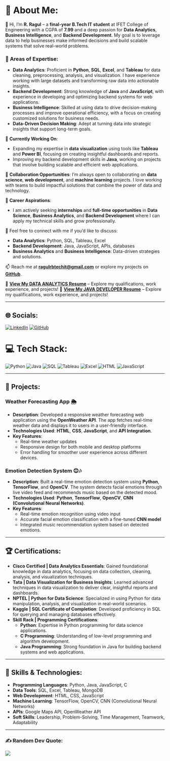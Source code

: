 # 💫 About Me:
👋 Hi, I’m **R. Ragul** – a **final-year B.Tech IT student** at IFET College of Engineering with a CGPA of **7.99** and a deep passion for **Data Analytics**, **Business Intelligence**, and **Backend Development**. My goal is to leverage data to help businesses make informed decisions and build scalable systems that solve real-world problems.

### 🔭 **Areas of Expertise**:
- **Data Analytics**: Proficient in **Python**, **SQL**, **Excel**, and **Tableau** for data cleaning, preprocessing, analysis, and visualization. I have experience working with large datasets and transforming raw data into actionable insights.
- **Backend Development**: Strong knowledge of **Java** and **JavaScript**, with experience in developing and optimizing backend systems for web applications.
- **Business Intelligence**: Skilled at using data to drive decision-making processes and improve operational efficiency, with a focus on creating customized solutions for business needs.
- **Data-Driven Decision Making**: Adept at turning data into strategic insights that support long-term goals.

🌱 **Currently Working On**:
- Expanding my expertise in **data visualization** using tools like **Tableau** and **Power BI**, focusing on creating insightful dashboards and reports.
- Improving my backend development skills in **Java**, working on projects that involve building scalable and efficient web applications.
  
👯 **Collaboration Opportunities**: I’m always open to collaborating on **data science**, **web development**, and **machine learning** projects. I love working with teams to build impactful solutions that combine the power of data and technology.

🤔 **Career Aspirations**:
- I am actively seeking **internships** and **full-time opportunities** in **Data Science**, **Business Analytics**, and **Backend Development** where I can apply my technical skills and grow professionally.

💬 Feel free to connect with me if you’d like to discuss:
- **Data Analytics**: Python, SQL, Tableau, Excel
- **Backend Development**: Java, JavaScript, APIs, databases
- **Business Analytics** and **Business Intelligence**: Data-driven strategies and solutions.

📫 Reach me at **ragulrbtechit@gmail.com** or explore my projects on **[GitHub](https://github.com/ragul103)**.

📄 **[View My DATA ANALYTICS Resume](https://github.com/ragul103/ragul103/blob/main/Analyst.pdf)** – Explore my qualifications, work experience, and projects!
📄 **[View My JAVA DEVELOPER Resume](https://github.com/ragul103/ragul103/blob/main/java%20Resume.pdf)** – Explore my qualifications, work experience, and projects!

---

## 🌐 Socials:
[![LinkedIn](https://img.shields.io/badge/LinkedIn-%230077B5.svg?logo=linkedin&logoColor=white)](https://linkedin.com/in/rragul) [![GitHub](https://img.shields.io/badge/GitHub-%23121011.svg?logo=github&logoColor=white)](https://github.com/ragul103)

# 💻 Tech Stack:
![Python](https://img.shields.io/badge/python-3670A0?style=flat&logo=python&logoColor=ffdd54) ![Java](https://img.shields.io/badge/java-%23ED8B00.svg?style=flat&logo=openjdk&logoColor=white) ![SQL](https://img.shields.io/badge/sql-%23000000.svg?style=flat&logo=mysql&logoColor=white) ![Tableau](https://img.shields.io/badge/Tableau-E97627?style=flat&logo=Tableau&logoColor=white) ![Excel](https://img.shields.io/badge/Excel-%23217346.svg?style=flat&logo=Microsoft-Excel&logoColor=white) ![HTML](https://img.shields.io/badge/html5-%23E34F26.svg?style=flat&logo=html5&logoColor=white) ![JavaScript](https://img.shields.io/badge/javascript-%23323330.svg?style=flat&logo=javascript&logoColor=%23F7DF1E)

---

## 🚀 Projects:

### **Weather Forecasting App** 🌦️
- **Description**: Developed a responsive weather forecasting web application using the **OpenWeather API**. The app fetches real-time weather data and displays it to users in a user-friendly interface.
- **Technologies Used**: **HTML**, **CSS**, **JavaScript**, and **API Integration**.
- **Key Features**:
  - Real-time weather updates
  - Responsive design for both mobile and desktop platforms
  - Error handling for smoother user experience across different devices.

### **Emotion Detection System** 😊🎶
- **Description**: Built a real-time emotion detection system using **Python**, **TensorFlow**, and **OpenCV**. The system detects facial emotions through live video feed and recommends music based on the detected mood.
- **Technologies Used**: **Python**, **TensorFlow**, **OpenCV**, **CNN (Convolutional Neural Networks)**.
- **Key Features**:
  - Real-time emotion recognition using video input
  - Accurate facial emotion classification with a fine-tuned **CNN model**
  - Integrated music recommendation system based on detected emotions.

---

## 🏆 Certifications:

- **Cisco Certified | Data Analytics Essentials**: Gained foundational knowledge in data analytics, focusing on data collection, cleaning, analysis, and visualization techniques.
- **Tata | Data Visualization for Business Insights**: Learned advanced techniques in data visualization to deliver clear, insightful reports and dashboards.
- **NPTEL | Python for Data Science**: Specialized in using Python for data manipulation, analysis, and visualization in real-world scenarios.
- **Kaggle | SQL Certificate of Completion**: Developed proficiency in SQL for querying and managing databases effectively.
- **Skill Rack | Programming Certifications**:
  - **Python**: Expertise in Python programming for data science applications.
  - **C Programming**: Understanding of low-level programming and algorithm development.
  - **Java Programming**: Strong foundation in Java for building backend systems and web applications.

---

## 🧠 **Skills & Technologies**:
- **Programming Languages**: Python, Java, JavaScript, C
- **Data Tools**: SQL, Excel, Tableau, MongoDB
- **Web Development**: HTML, CSS, JavaScript
- **Machine Learning**: TensorFlow, OpenCV, CNN (Convolutional Neural Networks)
- **APIs**: Google Maps API, OpenWeather API
- **Soft Skills**: Leadership, Problem-Solving, Time Management, Teamwork, Adaptability

---

### ✍️ Random Dev Quote:
![](https://quotes-github-readme.vercel.app/api?type=horizontal&theme=gruvbox)

